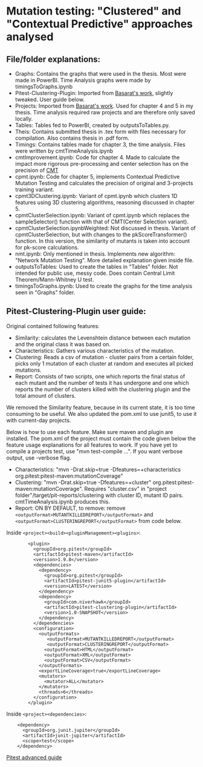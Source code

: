 
# Mutation testing: "Clustered" and "Contextual Predictive" approaches analysed

## File/folder explanations:
* Graphs: Contains the graphs that were used in the thesis. Most were made in PowerBI. Time Analysis graphs were made by timingsToGraphs.ipynb
* Pitest-Clustering-Plugin: Imported from [Basarat's work](https://github.com/Rbasarat/thesis-mutation-testing/), slightly tweaked. User guide below.
* Projects: Imported from [Basarat's work](https://github.com/Rbasarat/thesis-mutation-testing/). Used for chapter 4 and 5 in my thesis. Time analysis required raw projects and are therefore only saved locally.
* Tables: Tables fed to PowerBI, created by outputsToTables.py.
* Theis: Contains submitted thesis in .tex form with files necessary for compilation. Also contains thesis in .pdf form.
* Timings: Contains tables made for chapter 3, the time analysis. Files were written by cmtTimeAnalysis.ipynb
* cmtImprovement.ipynb: Code for chapter 4. Made to calculate the impact more rigorous pre-processing and center selection has on the precision of [CMT](https://github.com/Rbasarat/thesis-mutation-testing/)
* cpmt.ipynb: Code for chapter 5, implements Contextual Predictive Mutation Testing and calculates the precision of original and 3-projects training variant.
* cpmt3DClustering.ipynb: Variant of cpmt.ipynb which clusters 1D features using 3D clustering algorithms, reasoning discussed in chapter 5.
* cpmtClusterSelection.ipynb: Variant of cpmt.ipynb which replaces the sampleSelector() function with that of CMT(Center Selection variant).
* cpmtClusterSelection.ipynbWeighted: Not discussed in thesis. Variant of cpmtClusterSelection, but with changes to the pkScoreTransformer() function. In this version, the similarity of mutants is taken into account for pk-score calculations.
* nmt.ipynb: Only mentioned in thesis. Implements new algorithm: "Network Mutation Testing". More detailed explanation given inside file.
* outputsToTables: Used to create the tables in "Tables" folder. Not intended for public use, messy code. Does contain Central Limit Theorem/Mann-Whitney U test.
* timingsToGraphs.ipynb: Used to create the graphs for the time analysis seen in "Graphs" folder.

## Pitest-Clustering-Plugin user guide:
Original contained following features:

* Similarity: calculates the Levenshtein distance between each mutation and the original class it was based on.
* Characteristics: Gathers various characteristics of the mutation.
* Clustering: Reads a csv of mutation - cluster pairs from a certain folder, picks only 1 mutation of each cluster at random and executes all picked mutations.
* Report: Consists of two scripts, one which reports the final status of each mutant and the number of tests it has undergone and one which reports the number of clusters killed with the clustering plugin and the total amount of clusters.

We removed the Similarity feature, because in its current state, it is too time consuming to be useful. We also updated the pom.xml to use junit5, to use it with current-day projects.

Below is how to use each feature. Make sure maven and plugin are installed. The pom.xml of the project must contain the code given below the feature usage explanations for all features to work. If you have yet to compile a projects test, use "mvn test-compile ...". If you want verbose output, use -verbose flag. 

* Characteristics: "mvn -Drat.skip=true -Dfeatures=+characteristics org.pitest:pitest-maven:mutationCoverage"
* Clustering: "mvn -Drat.skip=true -Dfeatures=+cluster" org.pitest:pitest-maven:mutationCoverage". Requires "cluster.csv" in "project folder"/target/pit-reports/clustering with cluster ID, mutant ID pairs. cmtTimeAnalysis.ipynb produces this.
* Report: ON BY DEFAULT, to remove: remove `<outputFormat>MUTANTKILLEDREPORT</outputFormat>` and `<outputFormat>CLUSTERINGREPORT</outputFormat>` from code below.

Inside `<project><build><pluginManagement><plugins>`:
```
        <plugin>
          <groupId>org.pitest</groupId>
          <artifactId>pitest-maven</artifactId>
          <version>1.9.8</version>
          <dependencies>
            <dependency>
              <groupId>org.pitest</groupId>
              <artifactId>pitest-junit5-plugin</artifactId>
              <version>LATEST</version>
            </dependency>
            <dependency>
              <groupId>com.niverhawk</groupId>
              <artifactId>pitest-clustering-plugin</artifactId>
              <version>1.0-SNAPSHOT</version>
            </dependency>
          </dependencies>
          <configuration>
            <outputFormats>
               <outputFormat>MUTANTKILLEDREPORT</outputFormat>
               <outputFormat>CLUSTERINGREPORT</outputFormat>
              <outputFormat>HTML</outputFormat>
              <outputFormat>XML</outputFormat>
              <outputFormat>CSV</outputFormat>
            </outputFormats>
            <exportLineCoverage>true</exportLineCoverage>
            <mutators>
              <mutator>ALL</mutator>
            </mutators>
            <threads>6</threads>
          </configuration>
        </plugin>
```
Inside `<project><dependencies>`:
```
    <dependency>
      <groupId>org.junit.jupiter</groupId>
      <artifactId>junit-jupiter</artifactId>
      <scope>test</scope>
    </dependency>
```

[Pitest advanced guide](https://pitest.org/quickstart/advanced/)
